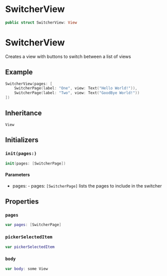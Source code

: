 # SwitcherView

``` swift
public struct SwitcherView: View
```

# SwitcherView

Creates a view with buttons to switch between a list of views

## Example

``` swift
SwitcherView(pages: [
    SwitcherPage(label: "One", view: Text("Hello World!")),
    SwitcherPage(label: "Two", view: Text("GoodBye World!"))
])
```

## Inheritance

`View`

## Initializers

### `init(pages:)`

``` swift
init(pages: [SwitcherPage])
```

#### Parameters

  - pages: - pages: `[SwitcherPage]` lists the pages to include in the switcher

## Properties

### `pages`

``` swift
var pages: [SwitcherPage]
```

### `pickerSelectedItem`

``` swift
var pickerSelectedItem
```

### `body`

``` swift
var body: some View
```
